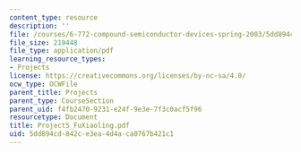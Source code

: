 ```yaml
---
content_type: resource
description: ''
file: /courses/6-772-compound-semiconductor-devices-spring-2003/5dd894cd842ce3ea4d4aca0767b421c1_Project5_FuXiaoling.pdf
file_size: 219448
file_type: application/pdf
learning_resource_types:
- Projects
license: https://creativecommons.org/licenses/by-nc-sa/4.0/
ocw_type: OCWFile
parent_title: Projects
parent_type: CourseSection
parent_uid: f4fb2470-9231-e24f-9e3e-7f3c0acf5f96
resourcetype: Document
title: Project5_FuXiaoling.pdf
uid: 5dd894cd-842c-e3ea-4d4a-ca0767b421c1
---
```

